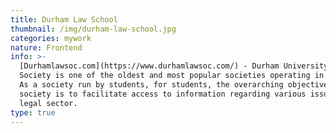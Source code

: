 ```yaml
---
title: Durham Law School
thumbnail: /img/durham-law-school.jpg
categories: mywork
nature: Frontend
info: >-
  [Durhamlawsoc.com](https://www.durhamlawsoc.com/) - Durham University Law
  Society is one of the oldest and most popular societies operating in Durham.
  As a society run by students, for students, the overarching objective of the
  society is to facilitate access to information regarding various issues in the
  legal sector.
type: true
---
```


